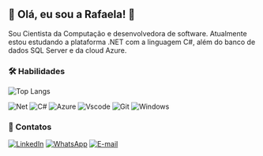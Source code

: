 
## 👋 Olá, eu sou a Rafaela! 👋
Sou Cientista da Computação e desenvolvedora de software. Atualmente estou estudando a plataforma .NET com a linguagem C#, além do banco de dados SQL Server e da cloud Azure.

####

### 🛠 Habilidades

![Top Langs](https://github-readme-stats-git-masterrstaa-rickstaa.vercel.app/api/top-langs/?username=RafaelaSoliva&layout=compact&bg_color=000&border_color=30A3DC&title_color=E94D5F&text_color=FFF)

![Net](https://img.shields.io/badge/.NET-5C2D91?style=for-the-badge&logo=.net&logoColor=white) ![C#](https://img.shields.io/badge/C%23-239120?style=for-the-badge&logo=c-sharp&logoColor=white) ![Azure](https://img.shields.io/badge/Azure-blue?style=for-the-badge&logo=microsoft%20azure&logoColor=blue&labelColor=FFFFFF&link=https%3A%2F%2Fimages.app.goo.gl%2FK7PN1jYJd57x4q7A8) ![Vscode](https://img.shields.io/badge/Vscode-007ACC?style=for-the-badge&logo=visual-studio-code&logoColor=white) ![Git](https://img.shields.io/badge/GIT-E44C30?style=for-the-badge&logo=git&logoColor=white) ![Windows](https://img.shields.io/badge/Windows-000?style=for-the-badge&logo=windows&logoColor=2CA5E0)

####

### 🔗 Contatos

[![LinkedIn](https://img.shields.io/badge/LinkedIn-0077B5?style=for-the-badge&logo=linkedin&logoColor=white)](https://www.linkedin.com/in/RafaelaSoliva/) [![WhatsApp](https://img.shields.io/badge/WhatsApp-25D366?style=for-the-badge&logo=whatsapp&logoColor=white)](https://wa.me/5521997630671) [![E-mail](https://img.shields.io/badge/-Email-000?style=for-the-badge&logo=microsoft-outlook&logoColor=007BFF)](mailto:rafaelasoliva@outlook.com)

